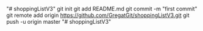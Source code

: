 "# shoppingListV3"  git init git add README.md git commit -m "first commit" git remote add origin https://github.com/GregatGit/shoppingListV3.git git push -u origin master
"# shoppingListV3" 
